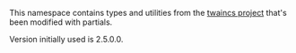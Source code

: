 ﻿This namespace contains types and utilities from the [twaincs project](https://github.com/twain/twain-cs)
that's been modified with partials.

Version initially used is 2.5.0.0.
